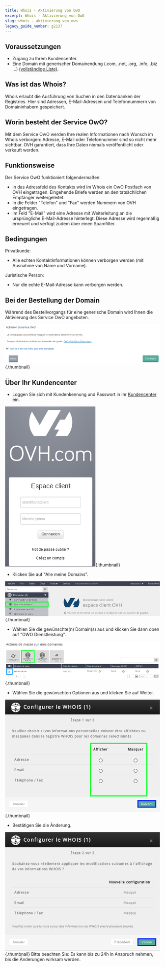 ```yaml
---
title: Whois - Aktivierung von OwO
excerpt: Whois - Aktivierung von OwO
slug: whois_-_aktivierung_von_owo
legacy_guide_number: g2137
---
```



## Voraussetzungen

- Zugang zu Ihrem Kundencenter.
- Eine Domain mit generischer Domainendung (.com, .net, .org, .info, .biz ...) [(vollständige Liste)](https://www.ovh.de/domains/preise/).




## Was ist das Whois?
Whois erlaubt die Ausführung von Suchen in den Datenbanken der Registries. Hier sind Adressen, E-Mail-Adressen und Telefonnummern von Domaininhabern gespeichert.


## Worin besteht der Service OwO?
Mit dem Service OwO werden Ihre realen Informationen nach Wunsch im Whois verborgen: Adresse, E-Mail oder Telefonnummer sind so nicht mehr sichtbar.
OVH garantiert, dass Ihre Daten niemals veröffentlicht oder verkauft werden.


## Funktionsweise
Der Service OwO funktioniert folgendermaßen:


- In das Adressfeld des Kontakts wird im Whois ein OwO Postfach von OVH eingetragen. Eingehende Briefe werden an den tatsächlichen Empfänger weitergeleitet.
- In die Felder "Telefon" und "Fax" werden Nummern von OVH eingetragen.
- Im Feld "E-Mail" wird eine Adresse mit Weiterleitung an die ursprüngliche E-Mail-Adresse hinterlegt. Diese Adresse wird regelmäßig erneuert und verfügt zudem über einen Spamfilter.




## Bedingungen
Privatkunde:

- Alle echten Kontaktinformationen können verborgen werden (mit Ausnahme von Name und Vorname).


Juristische Person:

- Nur die echte E-Mail-Adresse kann verborgen werden.




## Bei der Bestellung der Domain
Während des Bestellvorgangs für eine generische Domain wird Ihnen die Aktivierung des Service OwO angeboten.

![](images/img_3976.jpg){.thumbnail}


## Über Ihr Kundencenter

- Loggen Sie sich mit Kundenkennung und Passwort in Ihr  [Kundencenter](https://www.ovh.com/manager/web) ein.



![](images/img_3971.jpg){.thumbnail}

- Klicken Sie auf "Alle meine Domains".



![](images/img_3972.jpg){.thumbnail}

- Wählen Sie die gewünschte(n) Domain(s) aus und klicken Sie dann oben auf "OWO Dienstleistung".



![](images/img_3973.jpg){.thumbnail}

- Wählen Sie die gewünschten Optionen aus und klicken Sie auf Weiter.



![](images/img_3974.jpg){.thumbnail}

- Bestätigen Sie die Änderung.



![](images/img_3975.jpg){.thumbnail}
Bitte beachten Sie: Es kann bis zu 24h in Anspruch nehmen, bis die Änderungen wirksam werden.

